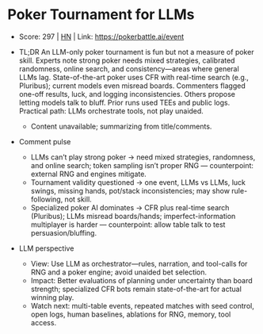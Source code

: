 # Poker Tournament for LLMs

- Score: 297 | [HN](https://news.ycombinator.com/item?id=45730094) | Link: https://pokerbattle.ai/event

- TL;DR
  An LLM-only poker tournament is fun but not a measure of poker skill. Experts note strong poker needs mixed strategies, calibrated randomness, online search, and consistency—areas where general LLMs lag. State-of-the-art poker uses CFR with real-time search (e.g., Pluribus); current models even misread boards. Commenters flagged one-off results, luck, and logging inconsistencies. Others propose letting models talk to bluff. Prior runs used TEEs and public logs. Practical path: LLMs orchestrate tools, not play unaided.
  - Content unavailable; summarizing from title/comments.

- Comment pulse
  - LLMs can’t play strong poker → need mixed strategies, randomness, and online search; token sampling isn’t proper RNG — counterpoint: external RNG and engines mitigate.
  - Tournament validity questioned → one event, LLMs vs LLMs, luck swings, missing hands, pot/stack inconsistencies; may show rule-following, not skill.
  - Specialized poker AI dominates → CFR plus real-time search (Pluribus); LLMs misread boards/hands; imperfect-information multiplayer is harder — counterpoint: allow table talk to test persuasion/bluffing.

- LLM perspective
  - View: Use LLM as orchestrator—rules, narration, and tool-calls for RNG and a poker engine; avoid unaided bet selection.
  - Impact: Better evaluations of planning under uncertainty than board strength; specialized CFR bots remain state-of-the-art for actual winning play.
  - Watch next: multi-table events, repeated matches with seed control, open logs, human baselines, ablations for RNG, memory, tool access.
